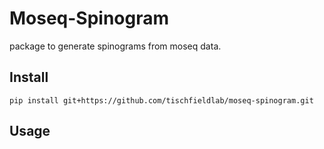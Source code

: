 # Moseq-Spinogram
package to generate spinograms from moseq data.

## Install
```
pip install git+https://github.com/tischfieldlab/moseq-spinogram.git
```

## Usage

